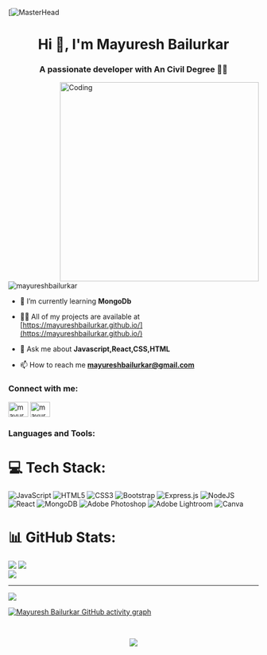 [![MasterHead](https://drive.google.com/file/d/1Bo4of5ekU2ptUTr1VPTnTFxBEtH-teyH/view?usp=sharing)
<h1 align="center">Hi 👋, I'm Mayuresh Bailurkar</h1>
<h3 align="center">A passionate developer with An Civil Degree 👨‍💻</h3>
<img align="right" alt="Coding" width="400" src="https://cdn.dribbble.com/users/1162077/screenshots/3848914/programmer.gif" />




<p align="left"> <img src="https://komarev.com/ghpvc/?username=mayureshbailurkar&label=Profile%20views&color=0e75b6&style=flat" alt="mayureshbailurkar" /> </p>

- 🌱 I’m currently learning **MongoDb**

- 👨‍💻 All of my projects are available at [https://mayureshbailurkar.github.io/](https://mayureshbailurkar.github.io/)

- 💬 Ask me about **Javascript,React,CSS,HTML**

- 📫 How to reach me **mayureshbailurkar@gmail.com**

<h3 align="left">Connect with me:</h3>
<p align="left">
<a href="https://linkedin.com/in/mayuresh bailurkar" target="blank"><img align="center" src="https://raw.githubusercontent.com/rahuldkjain/github-profile-readme-generator/master/src/images/icons/Social/linked-in-alt.svg" alt="mayuresh bailurkar" height="30" width="40" /></a>
<a href="https://codesandbox.com/mayureshbailurkar" target="blank"><img align="center" src="https://raw.githubusercontent.com/rahuldkjain/github-profile-readme-generator/master/src/images/icons/Social/codesandbox.svg" alt="mayureshbailurkar" height="30" width="40" /></a>
</p>

<h3 align="left">Languages and Tools:</h3>

# 💻 Tech Stack:
![JavaScript](https://img.shields.io/badge/javascript-%23323330.svg?style=for-the-badge&logo=javascript&logoColor=%23F7DF1E) ![HTML5](https://img.shields.io/badge/html5-%23E34F26.svg?style=for-the-badge&logo=html5&logoColor=white) ![CSS3](https://img.shields.io/badge/css3-%231572B6.svg?style=for-the-badge&logo=css3&logoColor=white) ![Bootstrap](https://img.shields.io/badge/bootstrap-%23563D7C.svg?style=for-the-badge&logo=bootstrap&logoColor=white) ![Express.js](https://img.shields.io/badge/express.js-%23404d59.svg?style=for-the-badge&logo=express&logoColor=%2361DAFB) ![NodeJS](https://img.shields.io/badge/node.js-6DA55F?style=for-the-badge&logo=node.js&logoColor=white) ![React](https://img.shields.io/badge/react-%2320232a.svg?style=for-the-badge&logo=react&logoColor=%2361DAFB) ![MongoDB](https://img.shields.io/badge/MongoDB-%234ea94b.svg?style=for-the-badge&logo=mongodb&logoColor=white) ![Adobe Photoshop](https://img.shields.io/badge/adobephotoshop-%2331A8FF.svg?style=for-the-badge&logo=adobephotoshop&logoColor=white) ![Adobe Lightroom](https://img.shields.io/badge/Adobe%20Lightroom-31A8FF.svg?style=for-the-badge&logo=Adobe%20Lightroom&logoColor=white) ![Canva](https://img.shields.io/badge/Canva-%2300C4CC.svg?style=for-the-badge&logo=Canva&logoColor=white)
# 📊 GitHub Stats:
![](https://github-readme-stats.vercel.app/api?username=MAYURESHBAILURKAR&theme=tokyonight&hide_border=false&include_all_commits=true&count_private=true)
![](https://github-readme-streak-stats.herokuapp.com/?user=MAYURESHBAILURKAR&theme=tokyonight&hide_border=false)<br/>
![](https://github-readme-stats.vercel.app/api/top-langs/?username=MAYURESHBAILURKAR&theme=tokyonight&hide_border=false&include_all_commits=true&count_private=true&layout=compact)

---
[![](https://visitcount.itsvg.in/api?id=MAYURESHBAILURKAR&icon=0&color=0)](https://visitcount.itsvg.in)

[![Mayuresh Bailurkar GitHub activity graph](https://activity-graph.herokuapp.com/graph?username=mayureshbailurkar&bg_color=0D1117&color=5BCDEC&line=5BCDEC&point=FFFFFF&hide_border=true)](https://github.com/mayureshbailurkar)

<br/>

<p align="center">
  <img  src="https://raw.githubusercontent.com/Trilokia/Trilokia/379277808c61ef204768a61bbc5d25bc7798ccf1/bottom_header.svg">
 </p>
